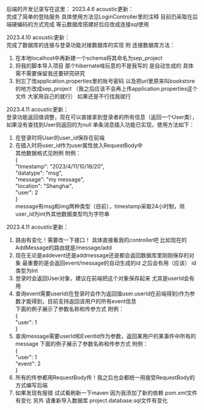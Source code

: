 后端的开发记录写在这里：
2023.4.6 acoustic更新：</br>
 完成了简单的登陆服务 具体使用方法见LoginController里的注释
 目前仍采取在后端硬编码的方式完成 等云数据库搭建好后应改成连接sql使用

2023.4.10 acoustic更新：</br>
  完成了数据库的连接与登录功能对接数据库的实现
  附 连接数据库方法：
  1. 在本地localhost中再新建一个schema将其命名为sep_project
  2. 将我的脚本导入项目 那个hibernate啥玩意的不是我写的 是自动生成的 具体需不需要保留我还要研究研究
  3. 别忘了改application.properties里的账号密码 以及把url里原来叫bookstore的地方改成sep_project
  （我之后应该不会再上传application.properties这个文件 大家用自己的就行）
  如果还是不行找我就行

2023.4.11 acoustic更新：</br>
  登录功能返回值调整，现在可以直接拿到登录者的所有信息（返回一个User类），如果没有查找到User则返回的为null
  单条消息插入功能已实现，使用方法如下：
  1. 在登录时将User的user_id保存在前端
  2. 在插入时将user_id作为user属性放入RequestBody中</br>
   其他数据格式见附例
   附例：</br>
{</br>
    "timestamp": "2023/4/11/10/18/20",</br>
    "datatype": "msg",</br>
    "message": "my message",</br>
    "location": "Shanghai",</br>
    "user": 2</br>
}</br>
    message有msg和img两种类型（目前），timestamp采取24小时制，除user_id为int外其他数据类型均为字符串

2023.4.11 acoustic更新：</br>
  1. 路由有变化！需要改一下接口！ 具体直接看我的controller吧 比如现在的AddMessage的路由就是/message/add
  2. 现在无论是addevent还是addmessage还是都会返回数据库里刚刚保存的对象 最重要的是会返回event/message的自动生成的id 之后会有用（应该）
  id类型为Int
  3. 登录时会返回User对象，建议在前端把这个对象保存起来 尤其是userId会有用
  4. 查询event需要userId(在登录时会作为返回值user.userId在前端得到)作为参数才能得到，目前支持返回该用户的所有event信息</br>
下面的例子展示了参数名称和传参方式
附例：</br>
{</br>
  "user": 1</br>
}</br>
  5. 查询message需要userId和EventId作为参数，返回某用户的某事件中所有的message
     下面的例子展示了参数名称和传参方式
     附例：</br>
     {</br>
     "user": 1</br>
     "event": 2</br>
     }</br>
  6. 所有的传参都用RequestBody传！我之后也会都统一用接受RequestBody的方式编写后端
  7. 如果发现有报错 试试看刷新一下maven 因为我添加了新的依赖 pom.xml文件有变化
  另外 请重新导入数据库 project.database.sql文件有变化